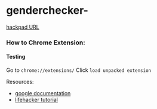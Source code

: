 genderchecker-
==============
[hackpad URL](https://techlady.hackpad.com/Gender-Checker-GCsRxOmaqKG)

### How to Chrome Extension:
#### Testing
Go to `chrome://extensions/`
Click `load unpacked extension`


Resources:

- [google documentation](https://developer.chrome.com/extensions/getstarted#resources)    
- [lifehacker tutorial](http://lifehacker.com/5857721/how-to-build-a-chrome-extension)
